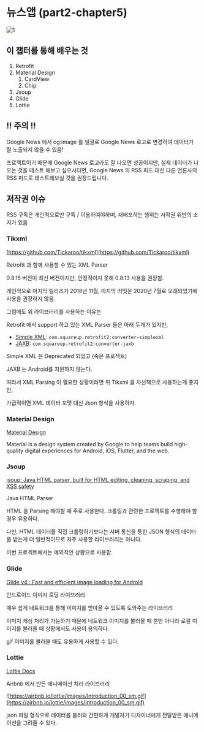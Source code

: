 # 뉴스앱 (part2-chapter5)


![1](./screenshot/1.png)

## 이 챕터를 통해 배우는 것

1. Retrofit
2. Material Design
    1. CardView
    2. Chip
3. Jsoup
4. Glide
5. Lottie

## !! 주의  !!

Google News 에서 og:image 를 일괄로 Google News 로고로 변경하여 데이터가 잘 노출되지 않을 수 있음!

프로젝트이기 때문에 Google News 로고라도 잘 나오면 성공이지만, 실제 데이터가 나오는 것을 테스트 해보고 싶으시다면, Google News 의 RSS 피드 대신 다른 언론사의 RSS 피드로 테스트해보실 것을 권장드립니다.


## 저작권 이슈
RSS 구독은 개인적으로만 구독 / 이용하여야하며, 재배포하는 행위는 저작권 위반의 소지가 있음

### Tikxml

[https://github.com/Tickaroo/tikxml](https://github.com/Tickaroo/tikxml)

Retrofit 과 함께 사용할 수 있는 XML Parser

0.8.15 버전이 최신 버전이지만, 안정적이지 못해 0.8.13 사용을 권장함.

개인적으로 마지막 릴리즈가 2018년 11월, 마지막 커밋은 2020년 7월로 오래되었기에 사용을 권장하지 않음.

그럼에도 위 라이브러리를 사용하는 이유는

Retrofit 에서 support 하고 있는 XML Parser 들은 아래 두개가 있지만,

- [Simple XML](http://simple.sourceforge.net/): `com.squareup.retrofit2:converter-simplexml`
- [JAXB](https://docs.oracle.com/javase/tutorial/jaxb/intro/index.html): `com.squareup.retrofit2:converter-jaxb`

Simple XML 은 Deprecated 되었고 (죽은 프로젝트)

JAXB 는 Android를 지원하지 않는다.

따라서 XML Parsing 이 필요한 상황이라면 위 Tikxml 을 차선책으로 사용하는게 좋지만,

가급적이면 XML 데이터 포멧 대신 Json 형식을 사용하자.

### Material Design

[Material Design](https://m2.material.io/design)

Material is a design system created by Google to help teams build high-quality digital experiences for Android, iOS, Flutter, and the web.

### Jsoup

[jsoup: Java HTML parser, built for HTML editing, cleaning, scraping, and XSS safety](https://jsoup.org/)

Java HTML Parser

HTML 을 Parsing 해야할 때 주로 사용한다. 크롤링과 관련한 프로젝트를 수행해야 할 경우 유용하다.

다만, HTML 데이터를 직접 크롤링하기보다는 서버 통신을 통한 JSON 형식의 데이터를 받는게 더 일반적이므로 자주 사용할 라이브러리는 아니다.

이번 프로젝트에서는 예외적인 상황으로 사용함.

### Glide

[Glide v4 : Fast and efficient image loading for Android](https://bumptech.github.io/glide/)

안드로이드 이미지 로딩 라이브러리

매우 쉽게 네트워크를 통해 이미지를 받아올 수 있도록 도와주는 라이브러리

이미지 캐싱 처리가 가능하기 때문에 네트워크 이미지를 불러올 때 뿐만 아니라 로컬 이미지를 불러올 때 상황에서도 사용이 용의하다. 

gif 이미지를 불러올 때도 유용하게 사용할 수 있다.

### Lottie

[Lottie Docs](https://airbnb.io/lottie/#/)

Airbnb 에서 만든 애니메이션 처리 라이브러리

![https://airbnb.io/lottie/images/Introduction_00_sm.gif](https://airbnb.io/lottie/images/Introduction_00_sm.gif)

json 파일 형식으로 데이터를 불러와 간편하게 개발자가 디자이너에게 전달받은 애니메이션을 그려줄 수 있다.
